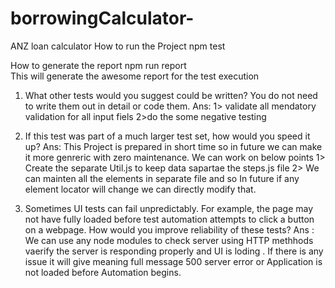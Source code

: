 # borrowingCalculator-
ANZ loan calculator
How to run the Project 
npm test 

How to generate the report 
npm run report  
This will generate the awesome report for the test execution



1.	What other tests would you suggest could be written? You do not need to write them out in detail or code them.
Ans: 1> validate all mendatory validation for all input fiels 
2>do the some negative testing 

3.	If this test was part of a much larger test set, how would you speed it up?
Ans: This Project is prepared in short time so in future we can make it more genreric with zero maintenance. We can work on below points 
1> Create the separate Util.js to keep data sapartae the steps.js file
2> We can mainten all the elements in separate file and so In future if any element locator will change we can directly modify that.

5.	Sometimes UI tests can fail unpredictably. For example, the page may not have fully loaded before test automation attempts to click a button on a webpage. How would you improve reliability of these tests?
Ans : We can use any node modules to check server using HTTP methhods vaerify the server is responding properly and UI is loding . If there is any issue it will give meaning full message 500 server error or Application is not loaded before Automation begins.
